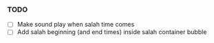 ### TODO
- [ ] Make sound play when salah time comes
- [ ] Add salah beginning (and end times) inside salah container bubble